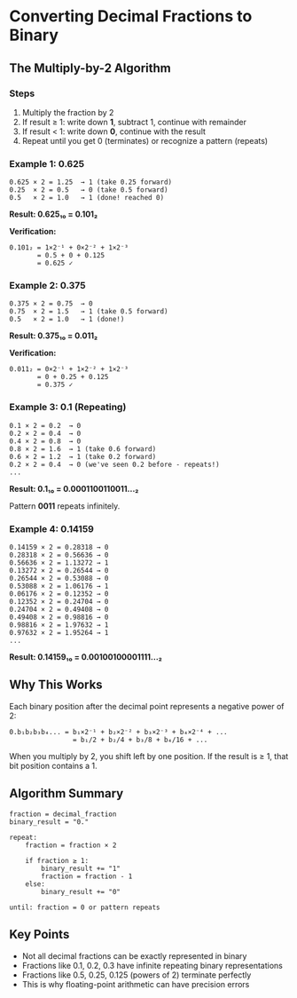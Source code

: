 # Converting Decimal Fractions to Binary

## The Multiply-by-2 Algorithm

### Steps

1. Multiply the fraction by 2
2. If result ≥ 1: write down **1**, subtract 1, continue with remainder
3. If result < 1: write down **0**, continue with the result
4. Repeat until you get 0 (terminates) or recognize a pattern (repeats)

### Example 1: 0.625

```
0.625 × 2 = 1.25  → 1 (take 0.25 forward)
0.25  × 2 = 0.5   → 0 (take 0.5 forward)
0.5   × 2 = 1.0   → 1 (done! reached 0)
```

**Result: 0.625₁₀ = 0.101₂**

**Verification:**
```
0.101₂ = 1×2⁻¹ + 0×2⁻² + 1×2⁻³ 
       = 0.5 + 0 + 0.125 
       = 0.625 ✓
```

### Example 2: 0.375

```
0.375 × 2 = 0.75  → 0
0.75  × 2 = 1.5   → 1 (take 0.5 forward)
0.5   × 2 = 1.0   → 1 (done!)
```

**Result: 0.375₁₀ = 0.011₂**

**Verification:**
```
0.011₂ = 0×2⁻¹ + 1×2⁻² + 1×2⁻³ 
       = 0 + 0.25 + 0.125 
       = 0.375 ✓
```

### Example 3: 0.1 (Repeating)

```
0.1 × 2 = 0.2  → 0
0.2 × 2 = 0.4  → 0
0.4 × 2 = 0.8  → 0
0.8 × 2 = 1.6  → 1 (take 0.6 forward)
0.6 × 2 = 1.2  → 1 (take 0.2 forward)
0.2 × 2 = 0.4  → 0 (we've seen 0.2 before - repeats!)
...
```

**Result: 0.1₁₀ = 0.0001100110011...₂** 

Pattern **0011** repeats infinitely.

### Example 4: 0.14159

```
0.14159 × 2 = 0.28318 → 0
0.28318 × 2 = 0.56636 → 0
0.56636 × 2 = 1.13272 → 1
0.13272 × 2 = 0.26544 → 0
0.26544 × 2 = 0.53088 → 0
0.53088 × 2 = 1.06176 → 1
0.06176 × 2 = 0.12352 → 0
0.12352 × 2 = 0.24704 → 0
0.24704 × 2 = 0.49408 → 0
0.49408 × 2 = 0.98816 → 0
0.98816 × 2 = 1.97632 → 1
0.97632 × 2 = 1.95264 → 1
...
```

**Result: 0.14159₁₀ = 0.00100100001111...₂**

## Why This Works

Each binary position after the decimal point represents a negative power of 2:

```
0.b₁b₂b₃b₄... = b₁×2⁻¹ + b₂×2⁻² + b₃×2⁻³ + b₄×2⁻⁴ + ...
                = b₁/2 + b₂/4 + b₃/8 + b₄/16 + ...
```

When you multiply by 2, you shift left by one position. If the result is ≥ 1, that bit position contains a 1.

## Algorithm Summary

```
fraction = decimal_fraction
binary_result = "0."

repeat:
    fraction = fraction × 2
    
    if fraction ≥ 1:
        binary_result += "1"
        fraction = fraction - 1
    else:
        binary_result += "0"
        
until: fraction = 0 or pattern repeats
```

## Key Points

- Not all decimal fractions can be exactly represented in binary
- Fractions like 0.1, 0.2, 0.3 have infinite repeating binary representations
- Fractions like 0.5, 0.25, 0.125 (powers of 2) terminate perfectly
- This is why floating-point arithmetic can have precision errors